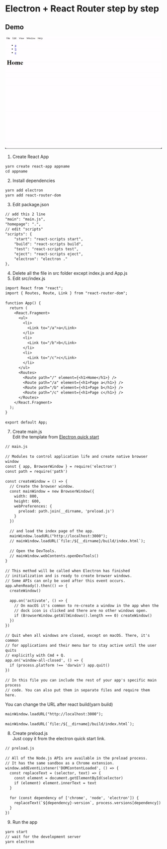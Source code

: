 # Electron + React Router step by step  
## Demo  
![demo](https://github.com/naroi9812/Electron-React-Router/blob/main/demo.gif)

1. Create React App

```
yarn create react-app appname
cd appname
```

2. Install dependencies

```
yarn add electron
yarn add react-router-dom
```

3. Edit package.json

```
// add this 2 line
"main": "main.js",
"homepage": ".",
// edit "scripts"
"scripts": {
    "start": "react-scripts start",
    "build": "react-scripts build",
    "test": "react-scripts test",
    "eject": "react-scripts eject",
    "electron": "electron ."
},
```

4. Delete all the file in src folder except index.js and App.js
5. Edit src/index.js

```
import React from "react";
import { Routes, Route, Link } from "react-router-dom";

function App() {
  return (
    <React.Fragment>
      <ul>
        <li>
          <Link to="/a">a</Link>
        </li>
        <li>
          <Link to="/b">b</Link>
        </li>
        <li>
          <Link to="/c">c</Link>
        </li>
      </ul>
      <Routes>
        <Route path="/" element={<h1>Home</h1>} />
        <Route path="/a" element={<h1>Page a</h1>} />
        <Route path="/b" element={<h1>Page b</h1>} />
        <Route path="/c" element={<h1>Page c</h1>} />
      </Routes>
    </React.Fragment>
  );
}

export default App;

```

7. Create main.js  
   Edit the template from [Electron quick start](https://www.electronjs.org/docs/latest/tutorial/quick-start#access-nodejs-from-the-renderer-with-a-preload-script)

```
// main.js

// Modules to control application life and create native browser window
const { app, BrowserWindow } = require('electron')
const path = require('path')

const createWindow = () => {
  // Create the browser window.
  const mainWindow = new BrowserWindow({
    width: 800,
    height: 600,
    webPreferences: {
      preload: path.join(__dirname, 'preload.js')
    }
  })

  // and load the index page of the app.
  mainWindow.loadURL("http://localhost:3000");
  // mainWindow.loadURL(`file:/${__dirname}/build/index.html`);

  // Open the DevTools.
  // mainWindow.webContents.openDevTools()
}

// This method will be called when Electron has finished
// initialization and is ready to create browser windows.
// Some APIs can only be used after this event occurs.
app.whenReady().then(() => {
  createWindow()

  app.on('activate', () => {
    // On macOS it's common to re-create a window in the app when the
    // dock icon is clicked and there are no other windows open.
    if (BrowserWindow.getAllWindows().length === 0) createWindow()
  })
})

// Quit when all windows are closed, except on macOS. There, it's common
// for applications and their menu bar to stay active until the user quits
// explicitly with Cmd + Q.
app.on('window-all-closed', () => {
  if (process.platform !== 'darwin') app.quit()
})

// In this file you can include the rest of your app's specific main process
// code. You can also put them in separate files and require them here.
```

You can change the URL after react build(yarn build)

```
mainWindow.loadURL("http://localhost:3000");

mainWindow.loadURL(`file:/${__dirname}/build/index.html`);
```

8. Create preload.js  
   Just copy it from the electron quick start link.

```
// preload.js

// All of the Node.js APIs are available in the preload process.
// It has the same sandbox as a Chrome extension.
window.addEventListener('DOMContentLoaded', () => {
  const replaceText = (selector, text) => {
    const element = document.getElementById(selector)
    if (element) element.innerText = text
  }

  for (const dependency of ['chrome', 'node', 'electron']) {
    replaceText(`${dependency}-version`, process.versions[dependency])
  }
})
```

9. Run the app

```
yarn start
// wait for the development server
yarn electron
```
